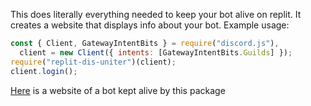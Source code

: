 This does literally everything needed to keep your bot alive on replit. It creates a website that displays info about your bot. Example usage:
```js
const { Client, GatewayIntentBits } = require("discord.js"),
  client = new Client({ intents: [GatewayIntentBits.Guilds] });
require("replit-dis-uniter")(client);
client.login();
```
[Here](https://dis-uniter.umarismyname.repl.co/) is a website of a bot kept alive by this package